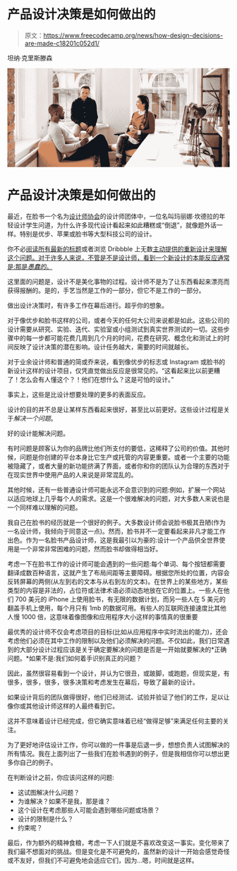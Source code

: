 # 产品设计决策是如何做出的

> 原文：<https://www.freecodecamp.org/news/how-design-decisions-are-made-c18201c052d1/>

坦纳·克里斯滕森

![4cx-rNZIT2tusjjopwAfgrPlqo4OKBYKPf1W](img/ce63d4f5788d0f099410a0d5aa03f1bb.png)

# 产品设计决策是如何做出的

最近，在脸书一个名为[设计师协会](https://www.facebook.com/groups/designguild/permalink/570148766495733/?comment_id=570162419827701&reply_comment_id=570973443079932&ref=notif&notif_t=group_comment&notif_id=1461980120073616)的设计师团体中，一位名叫玛丽娜·坎德拉的年轻设计学生问道，为什么许多现代设计看起来如此糟糕或“倒退”，就像题外话一样。特别是优步、苹果或脸书等大型科技公司的设计。

你不必[阅读所有最新的标题](http://fortune.com/2016/02/11/uber-new-logo-jpmorgan/)或者浏览 Dribbble 上无数[主动提供的重新设计来理解这个问题。对于许多人来说，不管是不是设计师，看到一个新设计的本能反应通常是:那是*愚蠢的*。](https://dribbble.com/search?q=facebook+redesign)

这里面的问题是，设计不是美化事物的过程。设计师不是为了让东西看起来漂亮而获得报酬的。是的，手艺当然是工作的一部分，但它不是工作的一部分。

做出设计决策时，有许多工作在幕后进行。超乎你的想象。

对于像优步和脸书这样的公司，或者今天的任何大公司来说都是如此。这些公司的设计需要从研究、实验、迭代、实验室或小组测试到真实世界测试的一切。这些步骤中的每一步都可能花费几周到几个月的时间，花费在研究、概念化和测试上的时间反映了设计决策的潜在影响。设计任务越大，需要的时间就越长。

对于业余设计师和普通的简或乔来说，看到像优步的标志或 Instagram 或脸书的新设计这样的设计项目，仅凭直觉做出反应是很常见的。“这看起来比以前更糟了！怎么会有人懂这个？！他们在想什么？这是可怕的设计。”

事实上，这些是比设计想要处理的更多的表面反应。

设计的目的并不总是让某样东西看起来很好，甚至比以前更好。这些设计过程是关于*解决一个问题*。

好的设计能解决问题。

有时问题是顾客认为你的品牌比他们所支付的要低，这稀释了公司的价值。其他时候，问题是你创建的平台本身比它生产或托管的内容更重要。或者一个主要的功能被隐藏了，或者大量的新功能挤满了界面，或者你和你的团队认为合理的东西对于在现实世界中使用产品的人来说是非常混乱的。

其他时候，还有一些普通设计师可能永远不会意识到的问题:例如，扩展一个网站以适应地球上几乎每个人的需求。这是一个很难解决的问题，对大多数人来说也是一个同样难以理解的问题。

我自己在脸书的经历就是一个很好的例子。大多数设计师会说脸书极其丑陋(作为一名设计师，我倾向于同意这一点)。然而，脸书并不一定要看起来非凡才能工作出色。作为一名脸书产品设计师，这是我最引以为豪的:设计一个产品供全世界使用是一个非常非常困难的问题，然而脸书却做得相当好。

考虑一下在脸书工作的设计师可能会遇到的一些问题:每个单词、每个按钮都需要翻译成数百种语言，这就产生了布局间距等主要障碍。根据您所处的位置，内容会反转屏幕的两侧(从左到右的文本与从右到左的文本)。在世界上的某些地方，某些类型的内容是非法的，占位符或法律术语必须动态地放在它的位置上。一些人在他们 700 美元的 iPhone 上使用脸书，有无限的数据计划，而另一些人在 5 美元的翻盖手机上使用，每个月只有 1mb 的数据可用。有些人的互联网连接速度比其他人慢 1000 倍，这意味着像图像和应用程序大小这样的事情真的很重要

最优秀的设计师不仅会考虑项目的目标(比如从应用程序中实时流出的能力)，还会考虑他们必须在其中工作的限制以及他们必须解决的问题。不仅如此，我们日常遇到的大部分设计过程应该是关于确定要解决的问题是否是一开始就要解决的*正确问题。*如果不是:我们如何着手识别真正的问题？

因此，虽然很容易看到一个设计，并认为它很丑，或跛脚，或跑题，但现实是，有很多，很多，很多，很多决策和考虑发生在幕后，导致了最新的设计。

如果设计背后的团队做得很好，他们已经测试、试验并验证了他们的工作，足以让像你或其他设计师这样的人最终看到它。

这并不意味着设计已经完成，但它确实意味着已经“做得足够”来满足任何主要的关注。

为了更好地评估设计工作，你可以做的一件事是后退一步，想想负责人试图解决的所有情况。我在上面列出了一些我们在脸书遇到的例子，但是我相信你可以想出更多你自己的例子。

在判断设计之前，你应该问这样的问题:

*   这试图解决什么问题？
*   为谁解决？如果不是我，那是谁？
*   这个设计在考虑那些人可能会遇到哪些问题或场景？
*   设计的限制是什么？
*   约束呢？

最后，作为额外的精神食粮，考虑一下人们就是不喜欢改变这一事实。变化带来了我们最不想面对的挑战。但是变化是不可避免的，虽然新的设计一开始会感觉奇怪或不友好，但我们不可避免地会适应它们，因为…嗯，时间就是这样。